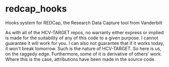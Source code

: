 # redcap_hooks
Hooks system for REDCap, the Research Data Capture tool from Vanderbilt

As with all of the HCV-TARGET repos, no warranty either express or implied is made for the suitability of any of this code to a given purpose. I cannot guarantee it will work for you. I can also not guarantee that if it works today, it won't break tomorrow. Such is the nature of HCV-TARGET. So here is us, on the raggedy edge. Furthermore, some of it is derivative of others' work. Where this is the case, attributions have been made in the source code.
